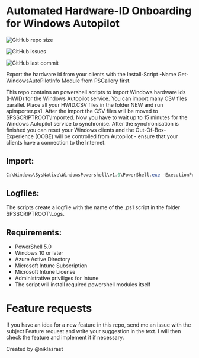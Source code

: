 # Automated Hardware-ID Onboarding for Windows Autopilot

![GitHub repo size](https://img.shields.io/github/repo-size/niklasrast/MEM-Intune-HWID-Importer)

![GitHub issues](https://img.shields.io/github/issues-raw/niklasrast/MEM-Intune-HWID-Importer)

![GitHub last commit](https://img.shields.io/github/last-commit/niklasrast/MEM-Intune-HWID-Importer)

Export the hardware id from your clients with the Install-Script -Name Get-WindowsAutoPilotInfo Module from PSGallery first.

This repo contains an powershell scripts to import Windows hardware ids (HWID) for the Windows Autopilot service. You can import many CSV files parallel.
Place all your HWID.CSV files in the folder NEW and run apimporter.ps1. After the import the CSV files will be moved to $PSSCRIPTROOT\Imported. Now you have to wait up to 15 minutes for the Windows Autopilot service to synchronise. After the synchronisation is finished you can reset your Windows clients and the Out-Of-Box-Experience (OOBE) will be controlled from Autopilot - ensure that your clients have a connection to the Internet.


## Import:
```powershell
C:\Windows\SysNative\WindowsPowershell\v1.0\PowerShell.exe -ExecutionPolicy Bypass -Command .\apimporter.ps1
```

## Logfiles:
The scripts create a logfile with the name of the .ps1 script in the folder $PSSCRIPTROOT\Logs.

## Requirements:
- PowerShell 5.0
- Windows 10 or later
- Azure Active Directory
- Microsoft Intune Subscription
- Microsoft Intune License
- Administrative priviliges for Intune
- The script will install required powershell modules itself

# Feature requests
If you have an idea for a new feature in this repo, send me an issue with the subject Feature request and write your suggestion in the text. I will then check the feature and implement it if necessary.

Created by @niklasrast 
